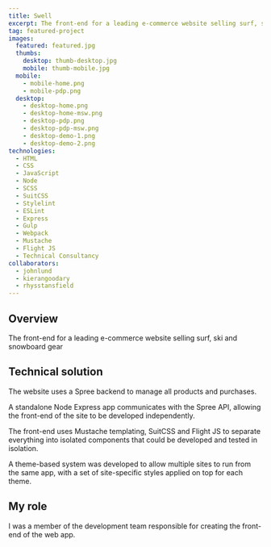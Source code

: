 ```yaml
---
title: Swell
excerpt: The front-end for a leading e-commerce website selling surf, ski and snowboard gear
tag: featured-project
images:
  featured: featured.jpg
  thumbs:
    desktop: thumb-desktop.jpg
    mobile: thumb-mobile.jpg
  mobile:
    - mobile-home.png
    - mobile-pdp.png
  desktop:
    - desktop-home.png
    - desktop-home-msw.png
    - desktop-pdp.png
    - desktop-pdp-msw.png
    - desktop-demo-1.png
    - desktop-demo-2.png
technologies:
  - HTML
  - CSS
  - JavaScript
  - Node
  - SCSS
  - SuitCSS
  - Stylelint
  - ESLint
  - Express
  - Gulp
  - Webpack
  - Mustache
  - Flight JS
  - Technical Consultancy
collaborators:
  - johnlund
  - kierangoodary
  - rhysstansfield
---
```


## Overview

The front-end for a leading e-commerce website selling surf, ski and snowboard gear


## Technical solution

The website uses a Spree backend to manage all products and purchases.

A standalone Node Express app communicates with the Spree API, allowing the front-end of the site to be developed independently.

The front-end uses Mustache templating, SuitCSS and Flight JS to separate everything into isolated components that could be developed and tested in isolation.

A theme-based system was developed to allow multiple sites to run from the same app, with a set of site-specific styles applied on top for each theme.


## My role

I was a member of the development team responsible for creating the front-end of the web app.
